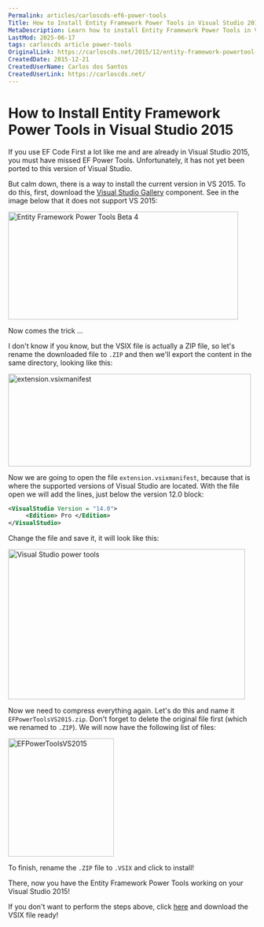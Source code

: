 ```yaml
---
Permalink: articles/carloscds-ef6-power-tools
Title: How to Install Entity Framework Power Tools in Visual Studio 2015
MetaDescription: Learn how to install Entity Framework Power Tools in Visual Studio 2015 with this step-by-step guide. Don't miss out on this useful tool for EF Code First.
LastMod: 2025-06-17
tags: carloscds article power-tools
OriginalLink: https://carloscds.net/2015/12/entity-framework-powertool-no-visual-studio-2015/
CreatedDate: 2015-12-21
CreatedUserName: Carlos dos Santos
CreatedUserLink: https://carloscds.net/
---
```


# How to Install Entity Framework Power Tools in Visual Studio 2015

If you use EF Code First a lot like me and are already in Visual Studio 2015, you must have missed EF Power Tools. Unfortunately, it has not yet been ported to this version of Visual Studio.

But calm down, there is a way to install the current version in VS 2015. To do this, first, download the [Visual Studio Gallery](https://marketplace.visualstudio.com/items?itemName=EntityFrameworkTeam.EntityFrameworkPowerToolsBeta4) component. See in the image below that it does not support VS 2015:

<img src="https://carloscds.net/wp-content/uploads/2015/12/image_thumb.png" width="468" height="219" alt="Entity Framework Power Tools Beta 4">

Now comes the trick ...

I don't know if you know, but the VSIX file is actually a ZIP file, so let's rename the downloaded file to `.ZIP` and then we'll export the content in the same directory, looking like this:

<img src="https://carloscds.net/wp-content/uploads/2015/12/image_thumb1.png" width="494" height="188" alt="extension.vsixmanifest">

Now we are going to open the file `extension.vsixmanifest`, because that is where the supported versions of Visual Studio are located. With the file open we will add the lines, just below the version 12.0 block:

```xml
<VisualStudio Version = "14.0">
     <Edition> Pro </Edition>
</VisualStudio>
```

Change the file and save it, it will look like this:

<img src="https://carloscds.net/wp-content/uploads/2015/12/image_thumb2.png" width="482" height="305" alt="Visual Studio power tools">

Now we need to compress everything again. Let's do this and name it `EFPowerToolsVS2015.zip`. Don't forget to delete the original file first (which we renamed to `.ZIP`). We will now have the following list of files:

<img src="https://carloscds.net/wp-content/uploads/2015/12/image_thumb3.png" width="215" height="240" alt="EFPowerToolsVS2015">

To finish, rename the `.ZIP` file to `.VSIX` and click to install!

There, now you have the Entity Framework Power Tools working on your Visual Studio 2015!

If you don't want to perform the steps above, click [here](https://github.com/carloscds/Palestras/blob/master/Tools/EFPowerToolsVS2015.zip) and download the VSIX file ready!